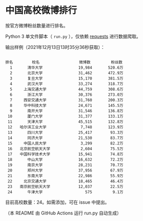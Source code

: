 
# 中国高校微博排行

按官方微博粉丝数量进行排名。

Python 3 单文件脚本（ `run.py` ），仅依赖 [requests](https://github.com/psf/requests) 进行数据爬取。

输出样例（2021年12月13日13时35分36秒获取）：

```

排名　　　　　校名　　　　　         微博数         粉丝数
  1　　　　清华大学　　　　         19,984       520.6万
  2　　　　北京大学　　　　         31,462       472.9万
  3　　　　复旦大学　　　　         15,170       381.5万
  4　　　　武汉大学　　　　         33,274       318.7万
  5　　　上海交通大学　　　         44,759       308.6万
  6　　　　浙江大学　　　　         30,376       273.0万
  7　　　西安交通大学　　　         31,760       200.3万
  8　　　华中科技大学　　　         24,671       145.5万
  9　　　　南开大学　　　　         31,546       136.8万
 10　　　　厦门大学　　　　         31,377       133.1万
 11　　　　天津大学　　　　         45,515       132.8万
 12　　哈尔滨工业大学　　　          7,748       123.9万
 13　　　　四川大学　　　　         25,417        93.3万
 14　　　　同济大学　　　　         21,530        83.7万
 15　　　中国人民大学　　　          3,299        82.2万
 16　　北京航空航天大学　　          2,604        75.5万
 17　　中国科学技术大学　　         15,941        74.8万
 18　　　　中山大学　　　　         16,632        72.2万
 19　　　　南京大学　　　　         28,231        70.7万
 20　　　　郑州大学　　　　         37,956        67.9万
 21　　　　东南大学　　　　         22,986        55.9万
 22　　　北京交通大学　　　         18,465        46.4万
 23　　南京航空航天大学　　         12,037        22.5万
 24　　　　牛津大学　　　　            575         9.1万

```

目前高校数量：24。如需添加，可在 issue 中提出。

（本 README 由 GitHub Actions 运行 run.py 自动生成）
